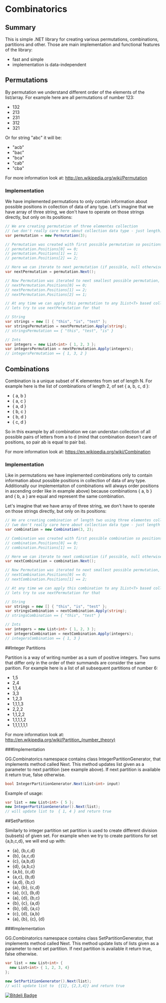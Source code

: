 Combinatorics
============
## Summary
This is simple .NET library for creating various permutations, combinations, partitions and other. Those are main implementation and functional features of the library:
- fast and simple
- implementation is data-independent

## Permutations

By permutation we understand different order of the elements of the list/array. For example here are all permutations of number 123:
- 132
- 213
- 231
- 312
- 321

Or for string "abc" it will be:
- "acb"
- "bac"
- "bca"
- "cab"
- "cba"

For more information look at:
http://en.wikipedia.org/wiki/Permutation

### Implementation

We have implemented permutations to only contain information about possible positions in collection of data of  any type. Let's imagine that we have array of three string, we don't have to operate on those strings directly, but only on its positions:

```c#
// We are creating permutation of three elementes collection 
// (we don't really care here about collection data type - just length)
var permutation = new Permutation(3);

// Permutation was created with first possible permutation so positions collection will be equal
// permutation.Positions[0] == 0;
// permutation.Positions[1] == 1;
// permutation.Positions[2] == 2;

// Here we can iterate to next permutation (if possible, null otherwise)
var nextPermutation = permutation.Next();

// Now Permutation was iterated to next smallest possible permutation, so positions will be equal
// nextPermutation.Positions[0] == 0;
// nextPermutation.Positions[1] == 2;
// nextPermutation.Positions[2] == 1;

// At any time we can apply this permutation to any IList<T> based collection, 
// lets try to use nextPermutation for that

// String
var strings = new [] { "this", "is", "test" };
var stringsPermutation = nextPermutation.Apply(string);
// stringsPermutation == { "this", "test", "is" }

// Ints
var integers = new List<int> { 1, 2, 3 };
var integersPermutation = nextPermutation.Apply(integers);
// integersPermutation == { 1, 3, 2 }
```

## Combinations

Combination is a unique subset of K elementes from set of length N. For example here is the list of combinations of length 2, of set { a, b, c, d }:
- { a, b }
- { a, c }
- { a, d }
- { b, c }
- { b, d }
- { c, d }

So in this example by all combination we can understan collection of all possible pairs of letters from a to d (mind that combination doesn't care of positions, so pair ab is equal to pair ba).

For more information look at:
https://en.wikipedia.org/wiki/Combination

### Implementation

Like in permutations we have implemented combinations only to contain information about possible positions in collection of data of any type. Additionally our implementaiton of combinations will always order positions in ascending order like in example above) because combinations { a, b } and { b, a } are equal and represent the same combination.

Let's imagine that we have array of three string, we don't have to operate on those strings directly, but only on its positions:

```c#
// We are creating combination of length two using three elementes collection 
// (we don't really care here about collection data type - just length of data, and length of combination)
var combination = new Combination(3, 2);

// Combination was created with first possible combination so positions collection will be equal
// combination.Positions[0] == 0;
// combination.Positions[1] == 1;

// Here we can iterate to next combination (if possible, null otherwise)
var nextCombination = combination.Next();

// Now Permutation was iterated to next smallest possible permutation, so positions will be equal
// nextCombination.Positions[0] == 0;
// nextCombination.Positions[1] == 2;

// At any time we can apply this combination to any IList<T> based collection, 
// lets try to use nextPermutation for that

// String
var strings = new [] { "this", "is", "test" };
var stringsCombination = nextCombination.Apply(string);
// stringsCombination == { "this", "test" }

// Ints
var integers = new List<int> { 1, 2, 3 };
var integersCombination = nextCombination.Apply(integers);
// integersCombination == { 1, 3 }
```

##Integer Partitions

Partition is a way of writing number as a sum of positive integers. Two sums that differ only in the order of their summands are consider the same parition. For example here is a list of all subsequent partitions of number 6:
- 1,5
- 2,4
- 1,1,4
- 3,3
- 1,2,3
- 1,1,1,3
- 2,2,2
- 1,1,2,2
- 1,1,1,1,2
- 1,1,1,1,1,1

For more information look at:
http://en.wikipedia.org/wiki/Partition_(number_theory)

###Implementation

GG.Combinatorics namespace contains class IntegerPartitionGenerator, that implements method called Next. This method updates list given as a parameter to next partition (see example above). If next partition is available it return true, false otherwise.

```c#
bool IntegerPartitionGenerator.Next(List<int> input)
```

Example of usage:

```c#
var list = new List<int> { 5 };
new IntegerPartitionGenerator().Next(list);
// will update list to  { 1, 4 } and return true
```

##SetPartition

Similarly to integer partition set partition is used to create different division (subsets) of given set. For example when we try to create partitions for set {a,b,c,d}, we will end up with:
- {a}, {b,c,d}
- {b}, {a,c,d}
- {c}, {a,b,d}
- {d}, {a,b,c}
- {a,b}, {c,d}
- {a,c}, {b,d}
- {a,d}, {b,c}
- {a}, {b}, {c,d}
- {a}, {c}, {b,d}
- {a}, {d}, {b,c}
- {b}, {c}, {a,d}
- {b}, {d}, {a,c}
- {c}, {d}, {a,b}
- {a}, {b}, {c}, {d}

###Implementation

GG.Combinatorics namespace contains class SetPartitionGenerator, that implements method called Next. This method update lists of lists given as a parameter to next set partition. If next partition is available it return true, false otherwise.

```c#
var list = new List<int> { 
  new List<int> { 1, 2, 3, 4} 
};

new SetPartitionGenerator().Next(list);
// will update list to  {{1}, {2,3,4}} and return true
```


[![Bitdeli Badge](https://d2weczhvl823v0.cloudfront.net/Zjadacz/combinatorics/trend.png)](https://bitdeli.com/free "Bitdeli Badge")

